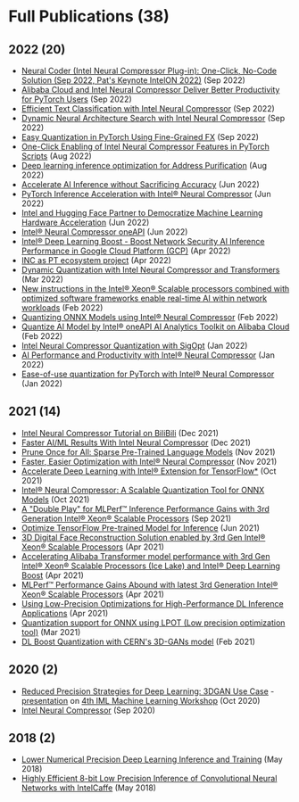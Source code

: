 Full Publications (38)
==========
## 2022 (20)
* [Neural Coder (Intel Neural Compressor Plug-in): One-Click, No-Code Solution (Sep 2022, Pat's Keynote IntelON 2022)](https://twitter.com/i/status/1574909338203967497) (Sep 2022)
* [Alibaba Cloud and Intel Neural Compressor Deliver Better Productivity for PyTorch Users](https://medium.com/intel-analytics-software/alibaba-cloud-collaborates-with-intel-neural-compressor-for-better-productivity-and-performance-83cdb6500420) (Sep 2022)
* [Efficient Text Classification with Intel Neural Compressor](https://medium.com/intel-analytics-software/efficient-text-classification-with-intel-neural-compressor-4853296deeac) (Sep 2022)
* [Dynamic Neural Architecture Search with Intel Neural Compressor](https://medium.com/intel-analytics-software/dynamic-neural-architecture-search-with-intel-neural-compressor-7b05eaf325f3) (Sep 2022)
* [Easy Quantization in PyTorch Using Fine-Grained FX](https://medium.com/intel-analytics-software/easy-quantization-in-pytorch-using-fine-grained-fx-80be2c4bc2d6) (Sep 2022)
* [One-Click Enabling of Intel Neural Compressor Features in PyTorch Scripts](https://medium.com/intel-analytics-software/one-click-enable-intel-neural-compressor-features-in-pytorch-scripts-5d4e31f5a22b) (Aug 2022)
* [Deep learning inference optimization for Address Purification](https://zhuanlan.zhihu.com/p/552484413?utm_source=ZHShareTargetIDMore&utm_medium=social&utm_oi=667097517833981952) (Aug 2022)
* [Accelerate AI Inference without Sacrificing Accuracy](https://www.intel.com/content/www/us/en/developer/videos/accelerate-inference-without-sacrificing-accuracy.html#gs.9yottx) (Jun 2022)
* [PyTorch Inference Acceleration with Intel® Neural Compressor](https://medium.com/pytorch/pytorch-inference-acceleration-with-intel-neural-compressor-842ef4210d7d) (Jun 2022)
* [Intel and Hugging Face Partner to Democratize Machine Learning Hardware Acceleration](https://huggingface.co/blog/intel) (Jun 2022)
* [Intel® Neural Compressor oneAPI](https://www.intel.com/content/www/us/en/developer/tools/oneapi/neural-compressor.html) (Jun 2022)
* [Intel® Deep Learning Boost - Boost Network Security AI Inference Performance in Google Cloud Platform (GCP)](https://networkbuilders.intel.com/solutionslibrary/intel-deep-learning-boost-boost-network-security-ai-inference-performance-in-google-cloud-platform-gcp-technology-guide) (Apr 2022)
* [INC as PT ecosystem project](https://pytorch.org/ecosystem/) (Apr 2022)
* [Dynamic Quantization with Intel Neural Compressor and Transformers](https://www.youtube.com/watch?v=-_2ha2CNWXA) (Mar 2022)
* [New instructions in the Intel® Xeon® Scalable processors combined with optimized software frameworks enable real-time AI within network workloads](https://builders.intel.com/docs/networkbuilders/ai-technologies-unleash-ai-innovation-in-network-applications-solution-brief-1637303210.pdf) (Feb 2022)
* [Quantizing ONNX Models using Intel® Neural Compressor](https://community.intel.com/t5/Blogs/Tech-Innovation/Artificial-Intelligence-AI/Quantizing-ONNX-Models-using-Intel-Neural-Compressor/post/1355237) (Feb 2022)
* [Quantize AI Model by Intel® oneAPI AI Analytics Toolkit on Alibaba Cloud](https://www.intel.com/content/www/us/en/developer/articles/technical/quantize-ai-by-oneapi-analytics-on-alibaba-cloud.html) (Feb 2022)
* [Intel Neural Compressor Quantization with SigOpt](https://sigopt.com/blog/intel-neural-compressor-quantization-with-sigopt/) (Jan 2022) 
* [AI Performance and Productivity with Intel® Neural Compressor](https://twitter.com/IntelAI/status/1469079414562557952) (Jan 2022)
* [Ease-of-use quantization for PyTorch with Intel® Neural Compressor](https://pytorch.org/tutorials/recipes/intel_neural_compressor_for_pytorch.html) (Jan 2022)

## 2021 (14)
* [Intel Neural Compressor Tutorial on BiliBili](https://space.bilibili.com/1840724569?from=search&seid=8673550305007703901&spm_id_from=333.337.0.0) (Dec 2021)
* [Faster AI/ML Results With Intel Neural Compressor](https://gestaltit.com/tech-talks/intel/intel-2021/jpwarren/faster-ai-ml-results-with-intel-neural-compressor) (Dec 2021)
* [Prune Once for All: Sparse Pre-Trained Language Models](https://nips.cc/Conferences/2021/Schedule?showEvent=21839) (Nov 2021)
* [Faster, Easier Optimization with Intel® Neural Compressor](https://www.intel.com/content/www/us/en/artificial-intelligence/posts/optimization-with-intel-neural-compressor.html) (Nov 2021)
* [Accelerate Deep Learning with Intel® Extension for TensorFlow*](https://www.intel.com/content/www/us/en/developer/videos/accelerate-deep-learning-with-intel-tensorflow.html#gs.9yrw90) (Oct 2021)
* [Intel® Neural Compressor: A Scalable Quantization Tool for ONNX Models](https://events.linuxfoundation.org/lf-ai-data-day-onnx-community-virtual-meetup-fall/program/schedule) (Oct 2021)
* [A "Double Play" for MLPerf™ Inference Performance Gains with 3rd Generation Intel® Xeon® Scalable Processors](https://www.intel.com/content/www/us/en/artificial-intelligence/posts/intel-mlperf-inference-performance.html) (Sep 2021)
* [Optimize TensorFlow Pre-trained Model for Inference](https://software.intel.com/content/www/us/en/develop/articles/optimize-tensorflow-pre-trained-model-inference.html) (Jun 2021)
* [3D Digital Face Reconstruction Solution enabled by 3rd Gen Intel® Xeon® Scalable Processors](https://www.intel.com/content/www/us/en/artificial-intelligence/posts/tencent-3d-digital-face-reconstruction.html) (Apr 2021)
* [Accelerating Alibaba Transformer model performance with 3rd Gen Intel® Xeon® Scalable Processors (Ice Lake) and Intel® Deep Learning Boost](https://www.intel.com/content/www/us/en/artificial-intelligence/posts/alibaba-lpot.html) (Apr 2021)
* [MLPerf™ Performance Gains Abound with latest 3rd Generation Intel® Xeon® Scalable Processors](https://www.intel.com/content/www/us/en/artificial-intelligence/posts/3rd-gen-xeon-mlperf-performance-gains.html) (Apr 2021)
* [Using Low-Precision Optimizations for High-Performance DL Inference Applications](https://techdecoded.intel.io/essentials/using-low-precision-optimizations-for-high-performance-dl-inference-applications/#gs.z20k91) (Apr 2021)
* [Quantization support for ONNX using LPOT (Low precision optimization tool)](https://wiki.lfaidata.foundation/pages/viewpage.action?pageId=35160391) (Mar 2021)
* [DL Boost Quantization with CERN's 3D-GANs model](https://www.nextplatform.com/2021/02/01/cern-uses-dlboost-oneapi-to-juice-inference-without-accuracy-loss/) (Feb 2021)

## 2020 (2)
* [Reduced Precision Strategies for Deep Learning: 3DGAN Use Case](https://indico.cern.ch/event/852553/contributions/4059283/attachments/2126838/3581708/Rehm_Florian-IML-Reduced_Precision.pdf) - [presentation](https://indico.cern.ch/event/852553/contributions/4059283/attachments/2126838/3588271/IML2020_wedam_rehm.mp4) on [4th IML Machine Learning Workshop](https://indico.cern.ch/event/852553/contributions/4059283/) (Oct 2020)
* [Intel Neural Compressor](https://www.intel.com/content/www/us/en/artificial-intelligence/posts/intel-low-precision-optimization-tool.html) (Sep 2020)

## 2018 (2)
* [Lower Numerical Precision Deep Learning Inference and Training](https://www.intel.com/content/www/us/en/developer/articles/technical/lower-numerical-precision-deep-learning-inference-and-training.html) (May 2018)
* [Highly Efficient 8-bit Low Precision Inference of Convolutional Neural Networks with IntelCaffe](https://arxiv.org/abs/1805.08691) (May 2018)